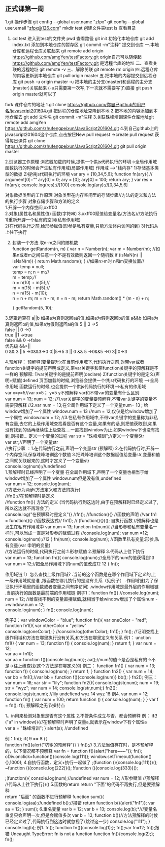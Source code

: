 ﻿正式课第一周
--

1.git 操作步骤
git config --global user.name "zfpx" 
git config --global user.email "zfpx@126.com" 
mkdir test  创建文件夹test
ls 查看目录
1. cd test 进入到test的文件夹
pwd 查看路径
git init 初始化本地仓库
git add index.txt 添加到本地仓库的暂存区
git commit -m"注释" 提交到仓库
一.本地仓库和远程仓库关联起来
git remote add origin https://github.com/amgYen/testFactory.git
origin自己可以随便起   https://github.com/amgYen/testFactory.git 是远程仓库的地址
二、查看关联的远程地址
git remote -v
三、解除关联
git remote rm origin
四.远程仓库的内容更新到本地仓库
git pull origin master
五.把本地的内容提交到远程仓库
	git push -u origin master
	-u 把本地的主分支(master)和远程的主分支(master)关联起来 (-u只需要第一次写,下一次就不需要写了)直接 git push origin master就可以了

fork 课件仓库的地址 
1.git clone https://github.com/你自己github的用户名/javascript201604.git 把远程的仓库地址克隆到本地
2.把本地的内容添加到本地仓库去 git add 文件名 git commit -m"注释
3.关联珠峰培训课件仓库地址git remote add amgYen https://github.com/zhufengpeixun/JavaScript201604.git
4.到自己github上的javascript201604这个仓库,点击按钮New pull request ->create pull request
获得每日课件
git clone https://github.com/zhufengpeixun/JavaScript201604.git
git pull origin master 

2.浏览器工作原理
浏览器加载的时候,提供一个供js代码执行的环境->全局作用域函数执行的时候会产生私有作用域(局部作用域) 作用域 -->"栈内存"     1)存储基本类型的数据 
2)提供js代码执行的环境
var ary = [10,34,5,6];
function fn(ary){ 
//	argument[0]=””
    ary[0] = 0;
    ary = [0];
    ary[0] = 100;
    return ary;
}
var res = fn(ary);
console.log(res);//[100]
console.log(ary);//[0,34,5,6]

对象数据类型的工作原理
对象类型在内存空间里的存储步骤//方法的定义和方法的执行步骤 对象存储步骤和方法的定义  
 1.开辟一个内存空间,xxff00  
2.对象(属性名和属性值) 函数(字符串) 
3.xxff00赋值给变量名(方法名)//方法执行  
 1)重新开辟一个私有的空间(私有作用域)  
 2)在代码执行之前,给形参赋值(形参是私有变量,只能方法体内访问的到) 
 3)代码从上往下执行

2. 封装一个方法 取n-m之间的随机数    
function getRandom(n, m) {
        var n = Number(n);
        var m = Number(m);
        //如果n或者m之间任意一个不是有效数则返回一个随机数        	if (isNaN(n) || isNaN(m)) {
            return Math.random();
        }
        //如果n>m时 n和m交换位置//     
	    var temp = null;    
      temp = n; n = m;//      
      m = temp;//    
  		 n = n(10) + m(5);//    
    m = n(15) - m(5);//    
    n = n(15) - m(10);   
    n = n + m;
    m = n - m;
    n = n - m;
     return Math.random() * (m - n) + n;

    }
    getRandom(5, 10);



3.逻辑运算符
     a||b 如果a为真则返回a的值,如果a为假则返回b的值 
	  a&&b  如果a为真则返回b的值,如果a为假则返回a的值       		5 || 3 ->5  
		 false || 0 ->0  
		 true ||1 ->true  
		  false && 0 ->false  
		 优先级  &&>||  
		 0 && 3 ||5 ->0&&3->0  0||5->5 
		  3 || 0 && 5  ->0&&5 ->0 3||0->3



4.预解释：
 预解释(变量提升):在当前作用域下,代码执行之前,对带var或者function关键字的提前声明或定义,带var关键字和带function关键字的预解释是不一样的
    预解释:
        1)var关键字的是提前声明(declare)
        2)function关键字的是定义(声明+赋值)defined
     页面加载的时候,浏览器会提供一个供js代码执行的环境 -->全局作用域 
     函数运行的时候,也会提供一个供js代码执行的环境-->私有的作用域  
var x=y=5//var x=5； y=5  y不预解释
var和不带var的变量有什么区别  
	  var num = 13;
        num = 12;
    //1.var关键字的变量要预解释,不带var关键字的变量不需要预解释 
    //2.var num = 13;在全局作用域下定义了一个变量num= 13 ;    给window增加了一个属性 window.num = 13  //num = 12;仅仅是给window增加了一个属性 window.num = 12;    //3.在私有作用域中,不带var关键字的变量称为非私有变量,去它的上级作用域查找看是否有这个变量,如果有的话,则把值获取到,如果没有找到的话再继续往上级查找....一直找到window为止.如果window下也没有找到,则报错...
定义一个变量的过程
var str = "珠峰培训";//定义一个变量Str  
var str;//声明了一个变量str   
//执行步骤 ：1.在代码执行之前,声明一个变量str (预解释)       2.在代码执行时,开辟一个内存空间,保存珠峰培训这个数值       3.把珠峰培训这个数据赋值给变量str,变量和值之间就关联起来的,这时才定义了一个变量str  
 console.log(num);//undefined  
1.预解释时已经声明了一个变量 
在全局作用域下,声明了一个变量也相当于给window增加了一个属性 window.num但是没有值,undefined  
var num = 12;   console.log(num);  
 //方法分为两步(方法定义和方法的执行)   
//fn();//在预解释时是定义  
 //function fn(){ 方法的定义 (当代码执行到这边时,由于在预解释时已经定义过了,所以这边就不再理会了)     
   console.log("在预解释时是定义")}   //fn();   //function(){} //函数的声明   //var  fn1 = function(){} //函数表达式//    fn1(); //   (function(){})(); 自执行函数   //预解释也是发生在私有作用域中    var num = 13;
    function fn(num){ //当形参和私有变量名一样时,可以当成一直是对形参的赋值过程       //console.log(num);        var num =12;
        console.log(num);//12    }
    fn(num);
    console.log(num);
    //函数里私有变量:形参,私有变量(var 申明的变量)  
	 //方法运行的时候,代码执行之前:1.形参赋值 2.预解释 3.代码从上往下执行  
	  var num = 13;
     function fn(){
        console.log(num);//全局下的num的值获得到13        			var num = 12;//把全局作用域下的num的值改成12        12    }
    fn();

    
作用域链
1）怎么查找上级作用域?
.当前的这个函数是在哪个作用域下定义的,上一级作用域就是谁 ,跟函数在哪儿执行的是没有关系（见例子）
.作用域链(为了保证执行环境里的函数或者变量之间有序访问)
.window作用域是最外层的作用域链 
.当前执行的函数是最前端的作用域链
例子1：function fn(){
    //console.log(num);  
	 num = 12; //给查找不到的变量直接赋值,就相当于给window增加了个属性num ->window.num = 12;  
	  console.log(num);
}
fn();
console.log(num);

例子2：var windowColor = "blue";
function fn(){
    var oneColor = "red";
    function fn1(){
        var otherColor = "yellow"      
	  console.log(oneColor);
    }
    //console.log(otherColor);    fn1();
}
fn();
//证明查找上级作用域和方法在哪里执行没有关系,和方法在哪里定义有关系
例1：
unction fn1() {
    var num = 13;
    function f() {
        console.log(num);
        }
        return f;
    }
  var num = 12;  
 var aa = fn1();  
var aa = function f(){console.log(num)};
aa();//num的值->是否是私有的->不是->往上级查找(这个方法是在哪定义的)
例二：
function fn1() {
        var num = 13;
        function f() {
            console.log(num);
        }
        return f;
    }
	function fn2() {
    	var num = 14;
   	var bb = fn1();//var bb = function f(){console.log(num)}    	bb();
	}
	fn2();
例三：var num = 18;
var str = "lily";
function fn2(){
    console.log(str,num);   num = 19;
    str = "wyz";
    var num = 14;
    console.log(str,num);}
fn2();
console.log(str,num);
//lily undefiend    wyz 14   wyz 18
例4.
var num = 12;
function fn() {
    var num = 100;
    return function () {
        console.log(num);
    }
}
var f = fn();
f();
预解释之无节操特点

1。in用来检测对象里是否有这个属性
2.不管条件成立与否，都会预解释
例：
if(!("a" in window)){//在预解释时声明了变量a,就表示在window下有个属性a  
var a = "珠峰培训"; 
} 
alert(a); //undefined 

例：fn();
if( 9 == 8 ){   
 function fn(){alert("坑爹的预解释")} }
fn();//
3.方法当值存在时，是不预解释的，以下情况都不预解释
var fn = function f(){alert("here~~~")};
fn();
oDiv.onclick=function(){console.log(111)};
window.setTimeout(function(){},1000);
4.自执行函数，定义+执行一起做了
;(function (){console.log(111)})();
~function (){console.log(222)}();
!function (){console.log(333)}();

;(function(){
    console.log(num);//undefined    var num = 12;
    //形参赋值   //预解释   //代码从上往下执行})()
5.函数的return
return "下面"的代码不再执行,但是要预解释  
return "后面" 的函数不进行预解释
 function sum(){
  console.log(aa);//undefined
   b();//报错
  return function b(){alert("fn1")};
  var aa = 12; }
  sum();
6.重名变量
	var b =  12; var b = 13; 
	console.log(b);*///变量名重复只会声明一次,但是会赋值多次
var b = 13;
function b(){//方法预解释的时候已经定义过了,代码执行到这边时就忽视了(跳过这一步)    console.log("111");
}
console.log(b);
例1.
fn();
function fn(){console.log(1);};
fn();var fn=12;
fn();报错 Uncaught TypeError: fn is not a function
function fn(){console.log(2);};
fn();




